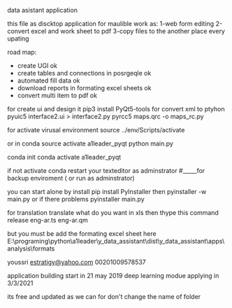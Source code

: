 
data asistant application

this file as discktop application for maulible work as:
1-web form editing
2-convert excel and work sheet to pdf
3-copy files to the another place every upating

road map:
- create UGI                                                ok
- create tables and connections in posrgeqle                ok
- automated fill data                                       ok
- download reports in formating excel sheets                ok
- convert multi item to pdf                                 ok

for create ui and design it
pip3 install PyQt5-tools
for convert xml to ptyhon 
pyuic5 interface2.ui > interface2.py
pyrcc5 maps.qrc -o maps_rc.py

for activate virusal environment
source ../env/Scripts/activate

or in conda
source activate a1leader_pyqt
python main.py

conda init
conda activate a1leader_pyqt   

if not activate conda restart your texteditor as adminstrator
#_____for backup enviroment ( or run as adminstrator)

you can start alone by install
pip install PyInstaller
then
pyinstaller -w main.py
or if there problems
pyinstaller main.py

for translation
translate what do you want in xls then thype this command
release eng-ar.ts eng-ar.qm

but you must be add the formating excel sheet here
E:\programing\python\a1leader\y_data_assistant\dist\y_data_assistant\apps\analysis\formats

youssri
estratigy@yahoo.com 
00201009578537

application building start in 21 may 2019
deep learning modue applying in 3/3/2021

its free and updated as we can
for 
don't change the name of folder
